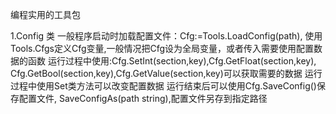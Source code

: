 编程实用的工具包

1.Config 类
	一般程序启动时加载配置文件：Cfg:=Tools.LoadConfig(path),
	使用Tools.Cfgs定义Cfg变量,一般情况把Cfg设为全局变量，或者传入需要使用配置数据的函数
	运行过程中使用:Cfg.SetInt(section,key),Cfg.GetFloat(section,key),
	Cfg.GetBool(section,key),Cfg.GetValue(section,key)可以获取需要的数据
	运行过程中使用Set类方法可以改变配置数据
	运行结束后可以使用Cfg.SaveConfig()保存配置文件,
	SaveConfigAs(path string),配置文件另存到指定路径
